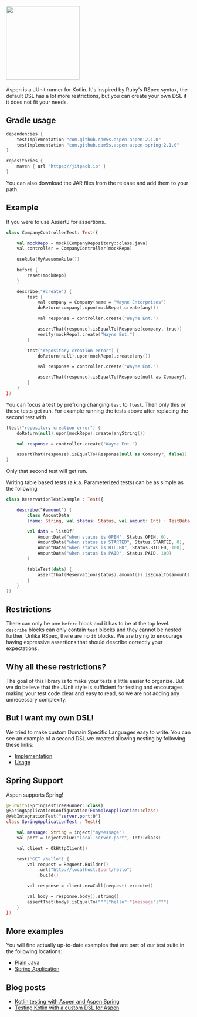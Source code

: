 # <img src="https://rawgithub.com/dam5s/aspen/master/images/aspen.svg" width="200px" />

Aspen is a JUnit runner for Kotlin. It's inspired by Ruby's RSpec syntax,
the default DSL has a lot more restrictions, but you can create your own DSL if it does not fit your needs.

## Gradle usage

```gradle
dependencies {
    testImplementation "com.github.dam5s.aspen:aspen:2.1.0"
    testImplementation "com.github.dam5s.aspen:aspen-spring:2.1.0"
}

repositories {
    maven { url 'https://jitpack.io' }
}
```

You can also download the JAR files from the release and add them to your path.

## Example

If you were to use AssertJ for assertions.

```kotlin
class CompanyControllerTest: Test({

    val mockRepo = mock(CompanyRepository::class.java)
    val controller = CompanyController(mockRepo)
    
    useRule(MyAwesomeRule())

    before {
        reset(mockRepo)
    }

    describe("#create") {
        test {
            val company = Company(name = "Wayne Enterprises")
            doReturn(company).upon(mockRepo).create(any())

            val response = controller.create("Wayne Ent.")

            assertThat(response).isEqualTo(Response(company, true))
            verify(mockRepo).create("Wayne Ent.")
        }

        test("repository creation error") {
            doReturn(null).upon(mockRepo).create(any())

            val response = controller.create("Wayne Ent.")

            assertThat(response).isEqualTo(Response(null as Company?, false))
        }
    }
})
```

You can focus a test by prefixing changing `test` to `ftest`. Then only this or these tests get run.
For example running the tests above after replacing the second test with

```kotlin
ftest("repository creation error") {
    doReturn(null).upon(mockRepo).create(anyString())

    val response = controller.create("Wayne Ent.")

    assertThat(response).isEqualTo(Response(null as Company?, false))
}
```

Only that second test will get run.

Writing table based tests (a.k.a. Parameterized tests) can be as simple as the following

```kotlin
class ReservationTestExample : Test({

    describe("#amount") {
        class AmountData
        (name: String, val status: Status, val amount: Int) : TestData(name)

        val data = listOf(
            AmountData("when status is OPEN", Status.OPEN, 0),
            AmountData("when status is STARTED", Status.STARTED, 0),
            AmountData("when status is BILLED", Status.BILLED, 100),
            AmountData("when status is PAID", Status.PAID, 100)
        )

        tableTest(data) {
            assertThat(Reservation(status).amount()).isEqualTo(amount)
        }
    }
})
```


## Restrictions

There can only be one `before` block and it has to be at the top level.
`describe` blocks can only contain `test` blocks and they cannot be nested further.
Unlike RSpec, there are no `it` blocks. We are trying to encourage having expressive assertions
that should describe correctly your expectations.

## Why all these restrictions?

The goal of this library is to make your tests a little easier to organize.
But we do believe that the JUnit style is sufficient for testing and
encourages making your test code clear and easy to read, so we are not adding any unnecessary complexity.

## But I want my own DSL!

We tried to make custom Domain Specific Languages easy to write.
You can see an example of a second DSL we created allowing nesting by following these links:

 * [Implementation](https://github.com/dam5s/aspen/blob/master/libraries/aspen/src/main/kotlin/io/damo/aspen/NestedTest.kt)
 * [Usage](https://github.com/dam5s/aspen/blob/master/libraries/aspen/src/test/kotlin/aspen/examples/NestedTestExample.kt)

## Spring Support

Aspen supports Spring!

```kotlin
@RunWith(SpringTestTreeRunner::class)
@SpringApplicationConfiguration(ExampleApplication::class)
@WebIntegrationTest("server.port:0")
class SpringApplicationTest : Test({

    val message: String = inject("myMessage")
    val port = injectValue("local.server.port", Int::class)

    val client = OkHttpClient()

    test("GET /hello") {
        val request = Request.Builder()
            .url("http://localhost:$port/hello")
            .build()

        val response = client.newCall(request).execute()

        val body = response.body().string()
        assertThat(body).isEqualTo("""{"hello":"$message"}""")
    }
})
```

## More examples

You will find actually up-to-date examples that are part of our test suite in the following locations:

 * [Plain Java](https://github.com/dam5s/aspen/tree/master/libraries/aspen/src/test/kotlin/aspen/examples)
 * [Spring Application](https://github.com/dam5s/aspen/tree/master/libraries/aspen-spring/src/test/kotlin/aspen/spring/examples)

## Blog posts

 * [Kotlin testing with Aspen and Aspen Spring](https://medium.com/@its_damo/kotlin-testing-with-aspen-and-aspen-spring-59a3d211a374)
 * [Testing Kotlin with a custom DSL for Aspen](https://medium.com/@its_damo/testing-kotlin-with-a-custom-dsl-for-aspen-ab4b04efe77a)
